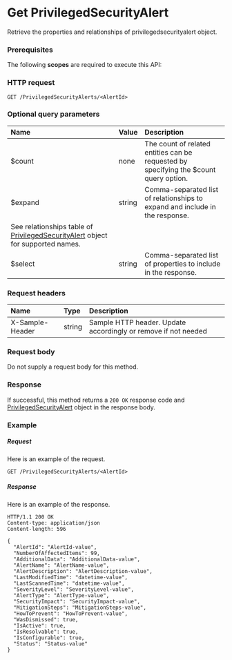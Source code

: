 # Get PrivilegedSecurityAlert

Retrieve the properties and relationships of privilegedsecurityalert object.
### Prerequisites
The following **scopes** are required to execute this API: 
### HTTP request
<!-- { "blockType": "ignored" } -->
```http
GET /PrivilegedSecurityAlerts/<AlertId>
```
### Optional query parameters
|Name|Value|Description|
|:---------------|:--------|:-------|
|$count|none|The count of related entities can be requested by specifying the $count query option.|
|$expand|string|Comma-separated list of relationships to expand and include in the response. 
See relationships table of [PrivilegedSecurityAlert](../resources/privilegedsecurityalert.md) object for supported names. |
|$select|string|Comma-separated list of properties to include in the response.|

### Request headers
| Name       | Type | Description|
|:-----------|:------|:----------|
| X-Sample-Header  | string  | Sample HTTP header. Update accordingly or remove if not needed|

### Request body
Do not supply a request body for this method.
### Response
If successful, this method returns a `200 OK` response code and [PrivilegedSecurityAlert](../resources/privilegedsecurityalert.md) object in the response body.
### Example
##### Request
Here is an example of the request.
<!-- {
  "blockType": "request",
  "name": "get_privilegedsecurityalert"
}-->
```http
GET /PrivilegedSecurityAlerts/<AlertId>
```
##### Response
Here is an example of the response.
<!-- {
  "blockType": "response",
  "truncated": false,
  "@odata.type": "microsoft.graph.privilegedsecurityalert"
} -->
```http
HTTP/1.1 200 OK
Content-type: application/json
Content-length: 596

{
  "AlertId": "AlertId-value",
  "NumberOfAffectedItems": 99,
  "AdditionalData": "AdditionalData-value",
  "AlertName": "AlertName-value",
  "AlertDescription": "AlertDescription-value",
  "LastModifiedTime": "datetime-value",
  "LastScannedTime": "datetime-value",
  "SeverityLevel": "SeverityLevel-value",
  "AlertType": "AlertType-value",
  "SecurityImpact": "SecurityImpact-value",
  "MitigationSteps": "MitigationSteps-value",
  "HowToPrevent": "HowToPrevent-value",
  "WasDismissed": true,
  "IsActive": true,
  "IsResolvable": true,
  "IsConfigurable": true,
  "Status": "Status-value"
}
```

<!-- uuid: 3fd9c334-7bfe-49e3-a402-60ed93d82be6
2015-10-19 10:21:31 UTC -->
<!-- {
  "type": "#page.annotation",
  "description": "Get PrivilegedSecurityAlert",
  "keywords": "",
  "section": "documentation",
  "tocPath": ""
}-->